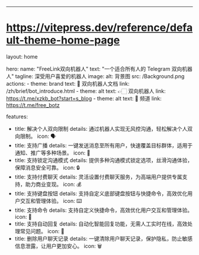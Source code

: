 ---
# https://vitepress.dev/reference/default-theme-home-page
layout: home

hero:
  name: "FreeLink双向机器人"
  text: "一个适合所有人的 Telegram 双向机器人"
  tagline: 深受用户喜爱的机器人
  image:
    alt: 背景图
    src: /Background.png
  actions:
    - theme: brand
      text: 📄 双向机器人文档
      link: /zh/brief/bot_introduce.html
    - theme: alt
      text: 👉🏻 双向机器人
      link: https://t.me/xzkb_bot?start=s_blog
    - theme: alt
      text: 📢 频道
      link: https://t.me/free_botz

features:
  - title: 解决个人双向限制
    details: 通过机器人实现无风控沟通，轻松解决个人双向限制。
    icon: 🗣️
  - title: 支持广播
    details: 一键发送消息至所有用户，快速覆盖目标群体，适用于通知、推广等多种场景。
    icon: 📢
  - title: 支持锁定沟通模式
    details: 提供多种沟通模式锁定选项，丝滑沟通体验，保障消息安全可靠。
    icon: 🔒
  - title: 支持付费聊天
    details: 灵活设置付费聊天服务，为高端用户提供专属支持，助力商业变现。
    icon: 💰
  - title: 支持键盘按钮
    details: 支持自定义底部键盘按钮与快捷命令，高效优化用户交互和管理体验。
    icon: ⌨️
  - title: 支持命令
    details: 支持自定义快捷命令，高效优化用户交互和管理体验。
    icon: 💾
  - title: 支持自动回复
    details: 自动化智能回复功能，无需人工实时在线，高效处理常见问题。
    icon: 🤖
  - title: 删除用户聊天记录
    details: 一键清除用户聊天记录，保护隐私，防止敏感信息泄露，让用户更加安心。
    icon: 🗑️
